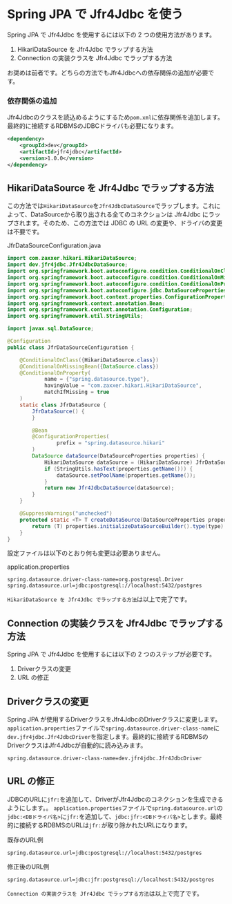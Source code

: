 # Spring JPA で Jfr4Jdbc を使う

Spring JPA で Jfr4Jdbc を使用するには以下の 2 つの使用方法があります。

1. HikariDataSource を Jfr4Jdbc でラップする方法
1. Connection の実装クラスを Jfr4Jdbc でラップする方法

お奨めは前者です。どちらの方法でもJfr4Jdbcへの依存関係の追加が必要です。

### 依存関係の追加

Jfr4Jdbcのクラスを読込めるようにするため`pom.xml`に依存関係を追加します。最終的に接続するRDBMSのJDBCドライバも必要になります。

```xml
<dependency>
    <groupId>dev</groupId>
    <artifactId>jfr4jdbc</artifactId>
    <version>1.0.0</version>
</dependency>
```

## HikariDataSource を Jfr4Jdbc でラップする方法

この方法では`HikariDataSource`を`Jfr4JdbcDataSource`でラップします。これによって、DataSourceから取り出される全てのコネクションは Jfr4Jdbc にラップされます。そのため、この方法では JDBC の URL の変更や、ドライバの変更は不要です。

JfrDataSourceConfiguration.java
```java
import com.zaxxer.hikari.HikariDataSource;
import dev.jfr4jdbc.Jfr4JdbcDataSource;
import org.springframework.boot.autoconfigure.condition.ConditionalOnClass;
import org.springframework.boot.autoconfigure.condition.ConditionalOnMissingBean;
import org.springframework.boot.autoconfigure.condition.ConditionalOnProperty;
import org.springframework.boot.autoconfigure.jdbc.DataSourceProperties;
import org.springframework.boot.context.properties.ConfigurationProperties;
import org.springframework.context.annotation.Bean;
import org.springframework.context.annotation.Configuration;
import org.springframework.util.StringUtils;

import javax.sql.DataSource;

@Configuration
public class JfrDataSourceConfiguration {

    @ConditionalOnClass({HikariDataSource.class})
    @ConditionalOnMissingBean({DataSource.class})
    @ConditionalOnProperty(
            name = {"spring.datasource.type"},
            havingValue = "com.zaxxer.hikari.HikariDataSource",
            matchIfMissing = true
    )
    static class JfrDataSource {
        JfrDataSource() {
        }

        @Bean
        @ConfigurationProperties(
                prefix = "spring.datasource.hikari"
        )
        DataSource dataSource(DataSourceProperties properties) {
            HikariDataSource dataSource = (HikariDataSource) JfrDataSourceConfiguration.createDataSource(properties, HikariDataSource.class);
            if (StringUtils.hasText(properties.getName())) {
                dataSource.setPoolName(properties.getName());
            }
            return new Jfr4JdbcDataSource(dataSource);
        }
    }

    @SuppressWarnings("unchecked")
    protected static <T> T createDataSource(DataSourceProperties properties, Class<? extends DataSource> type) {
        return (T) properties.initializeDataSourceBuilder().type(type).build();
    }
}
```
設定ファイルは以下のとおり何も変更は必要ありません。


application.properties
```properties
spring.datasource.driver-class-name=org.postgresql.Driver
spring.datasource.url=jdbc:postgresql://localhost:5432/postgres
```

`HikariDataSource を Jfr4Jdbc でラップする方法`は以上で完了です。

## Connection の実装クラスを Jfr4Jdbc でラップする方法

Spring JPA で Jfr4Jdbc を使用するには以下の 2 つのステップが必要です。

1. Driverクラスの変更
1. URL の修正

## Driverクラスの変更
Spring JPA が使用するDriverクラスをJfr4JdbcのDriverクラスに変更します。
`application.properties`ファイルで`spring.datasource.driver-class-name`に`dev.jfr4jdbc.Jfr4JdbcDriver`を指定します。最終的に接続するRDBMSのDriverクラスはJfr4Jdbcが自動的に読み込みます。
```properties
spring.datasource.driver-class-name=dev.jfr4jdbc.Jfr4JdbcDriver
```

## URL の修正

JDBCのURLに`jfr:`を追加して、DriverがJfr4Jdbcのコネクションを生成できるようにします。。
`application.properties`ファイルで`spring.datasource.url`の`jdbc:<DBドライバ名>`に`jfr:`を追加して、`jdbc:jfr:<DBドライバ名>`とします。最終的に接続するRDBMSのURLは`jfr:`が取り除かれたURLになります。

既存のURL例
```properties
spring.datasource.url=jdbc:postgresql://localhost:5432/postgres
```
修正後のURL例
```properties
spring.datasource.url=jdbc:jfr:postgresql://localhost:5432/postgres
```

`Connection の実装クラスを Jfr4Jdbc でラップする方法`は以上で完了です。